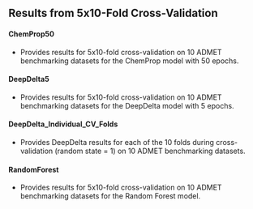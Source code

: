 ## Results from 5x10-Fold Cross-Validation

#### ChemProp50
* Provides results for 5x10-fold cross-validation on 10 ADMET benchmarking datasets for the ChemProp model with 50 epochs.

#### DeepDelta5
* Provides results for 5x10-fold cross-validation on 10 ADMET benchmarking datasets for the DeepDelta model with 5 epochs.

#### DeepDelta_Individual_CV_Folds
* Provides DeepDelta results for each of the 10 folds during cross-validation (random state = 1) on 10 ADMET benchmarking datasets.

#### RandomForest
* Provides results for 5x10-fold cross-validation on 10 ADMET benchmarking datasets for the Random Forest model.
